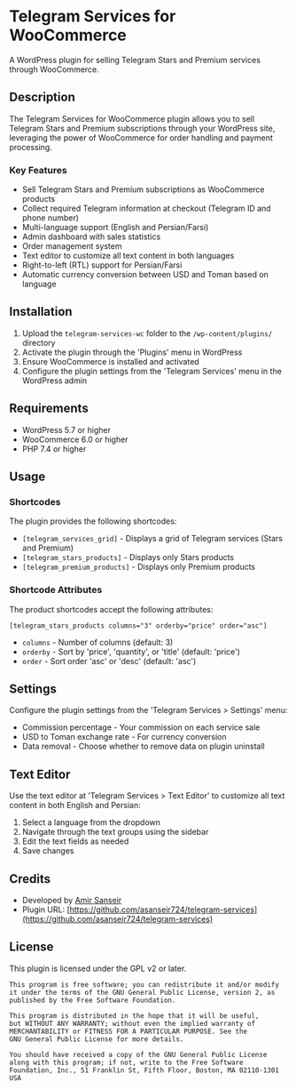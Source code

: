 # Telegram Services for WooCommerce

A WordPress plugin for selling Telegram Stars and Premium services through WooCommerce.

## Description

The Telegram Services for WooCommerce plugin allows you to sell Telegram Stars and Premium subscriptions through your WordPress site, leveraging the power of WooCommerce for order handling and payment processing.

### Key Features

- Sell Telegram Stars and Premium subscriptions as WooCommerce products
- Collect required Telegram information at checkout (Telegram ID and phone number)
- Multi-language support (English and Persian/Farsi)
- Admin dashboard with sales statistics
- Order management system
- Text editor to customize all text content in both languages
- Right-to-left (RTL) support for Persian/Farsi
- Automatic currency conversion between USD and Toman based on language

## Installation

1. Upload the `telegram-services-wc` folder to the `/wp-content/plugins/` directory
2. Activate the plugin through the 'Plugins' menu in WordPress
3. Ensure WooCommerce is installed and activated
4. Configure the plugin settings from the 'Telegram Services' menu in the WordPress admin

## Requirements

- WordPress 5.7 or higher
- WooCommerce 6.0 or higher
- PHP 7.4 or higher

## Usage

### Shortcodes

The plugin provides the following shortcodes:

- `[telegram_services_grid]` - Displays a grid of Telegram services (Stars and Premium)
- `[telegram_stars_products]` - Displays only Stars products
- `[telegram_premium_products]` - Displays only Premium products

### Shortcode Attributes

The product shortcodes accept the following attributes:

```
[telegram_stars_products columns="3" orderby="price" order="asc"]
```

- `columns` - Number of columns (default: 3)
- `orderby` - Sort by 'price', 'quantity', or 'title' (default: 'price')
- `order` - Sort order 'asc' or 'desc' (default: 'asc')

## Settings

Configure the plugin settings from the 'Telegram Services > Settings' menu:

- Commission percentage - Your commission on each service sale
- USD to Toman exchange rate - For currency conversion
- Data removal - Choose whether to remove data on plugin uninstall

## Text Editor

Use the text editor at 'Telegram Services > Text Editor' to customize all text content in both English and Persian:

1. Select a language from the dropdown
2. Navigate through the text groups using the sidebar
3. Edit the text fields as needed
4. Save changes

## Credits

- Developed by [Amir Sanseir](https://github.com/asanseir724)
- Plugin URL: [https://github.com/asanseir724/telegram-services](https://github.com/asanseir724/telegram-services)

## License

This plugin is licensed under the GPL v2 or later.

```
This program is free software; you can redistribute it and/or modify
it under the terms of the GNU General Public License, version 2, as
published by the Free Software Foundation.

This program is distributed in the hope that it will be useful,
but WITHOUT ANY WARRANTY; without even the implied warranty of
MERCHANTABILITY or FITNESS FOR A PARTICULAR PURPOSE. See the
GNU General Public License for more details.

You should have received a copy of the GNU General Public License
along with this program; if not, write to the Free Software
Foundation, Inc., 51 Franklin St, Fifth Floor, Boston, MA 02110-1301 USA
```